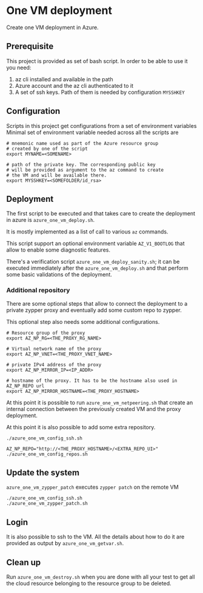 # One VM deployment
Create one VM deployment in Azure.

## Prerequisite
This project is provided as set of bash script.
In order to be able to use it you need:
1. az cli installed and available in the path
2. Azure account and the az cli authenticated to it
3. A set of ssh keys. Path of them is needed by configuration `MYSSHKEY`

## Configuration
Scripts in this project get configurations from a set of environment variables
Minimal set of environment variable needed across all the scripts are

```
# mnemonic name used as part of the Azure resource group
# created by one of the script
export MYNAME=<SOMENAME>

# path of the private key. The corresponding public key
# will be provided as argument to the az command to create
# the VM and will be available there.
export MYSSHKEY=<SOMEFOLDER/id_rsa>
```

## Deployment

The first script to be executed and that takes care to create
the deployment in azure is `azure_one_vm_deploy.sh`.

It is mostly implemented as a list of call to various `az` commands.

This script support an optional environment variable `AZ_V1_BOOTLOG`
that allow to enable some diagnostic features.

There's a verification script `azure_one_vm_deploy_sanity.sh`;
it can be executed immediately after the `azure_one_vm_deploy.sh`
and that perform some basic validations of the deployment.


### Additional repository

There are some optional steps that allow to connect the deployment
to a private zypper proxy and eventually add some custom repo to zypper.

This optional step also needs some additional configurations.

```
# Resource group of the proxy
export AZ_NP_RG=<THE_PROXY_RG_NAME>

# Virtual network name of the proxy
export AZ_NP_VNET=<THE_PROXY_VNET_NAME>

# private IPv4 address of the proxy
export AZ_NP_MIRROR_IP=<IP_ADDR>

# hostname of the proxy. It has to be the hostname also used in AZ_NP_REPO url
export AZ_NP_MIRROR_HOSTNAME=<THE_PROXY_HOSTNAME>
```

At this point it is possible to run `azure_one_vm_netpeering.sh`
that create an internal connection between the previously created VM
and the proxy deployment.

At this point it is also possible to add some extra repository.

```
./azure_one_vm_config_ssh.sh

AZ_NP_REPO="http://<THE_PROXY_HOSTNAME>/<EXTRA_REPO_UI>" ./azure_one_vm_config_repos.sh
```

## Update the system

`azure_one_vm_zypper_patch` executes `zypper patch` on the remote VM
```
./azure_one_vm_config_ssh.sh
./azure_one_vm_zypper_patch.sh
```

## Login

It is also possible to ssh to the VM. All the details about how to do it are
provided as output by `azure_one_vm_getvar.sh`.

## Clean up

Run `azure_one_vm_destroy.sh` when you are done with all your test to get
all the cloud resource belonging to the resource group to be deleted.
